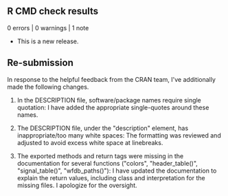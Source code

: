 ## R CMD check results

0 errors | 0 warnings | 1 note

* This is a new release.

## Re-submission

In response to the helpful feedback from the CRAN team, I've additionally made the following changes.

1. In the DESCRIPTION file, software/package names require single quotation: I have added the appropriate single-quotes around these names. 

2. The DESCRIPTION file, under the "description" element, has inappropriate/too many white spaces: The formatting was reviewed and adjusted to avoid excess white space at linebreaks.

3. The exported methods and return tags were missing in the documentation for several functions ("colors", "header_table()", "signal_table()", "wfdb_paths()"): I have updated the documentation to explain the return values, including class and interpretation for the missing files. I apologize for the oversight.
